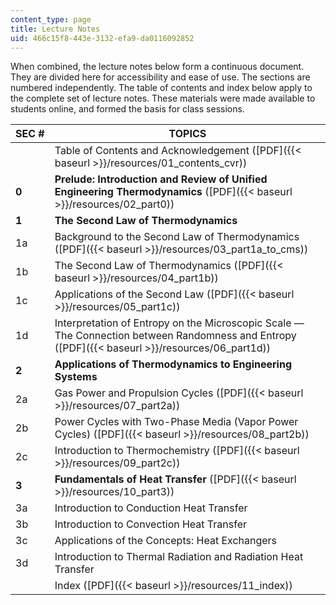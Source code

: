 ```yaml
---
content_type: page
title: Lecture Notes
uid: 466c15f8-443e-3132-efa9-da0116092852
---
```


When combined, the lecture notes below form a continuous document. They are divided here for accessibility and ease of use. The sections are numbered independently. The table of contents and index below apply to the complete set of lecture notes. These materials were made available to students online, and formed the basis for class sessions.

| SEC # | TOPICS |
| --- | --- |
| &nbsp; | Table of Contents and Acknowledgement ([PDF]({{< baseurl >}}/resources/01_contents_cvr)) |
| **0** | **Prelude: Introduction and Review of Unified Engineering Thermodynamics** ([PDF]({{< baseurl >}}/resources/02_part0)) |
| **1** | **The Second Law of Thermodynamics** |
| 1a | Background to the Second Law of Thermodynamics ([PDF]({{< baseurl >}}/resources/03_part1a_to_cms)) |
| 1b | The Second Law of Thermodynamics ([PDF]({{< baseurl >}}/resources/04_part1b)) |
| 1c | Applications of the Second Law ([PDF]({{< baseurl >}}/resources/05_part1c)) |
| 1d | Interpretation of Entropy on the Microscopic Scale — The Connection between Randomness and Entropy ([PDF]({{< baseurl >}}/resources/06_part1d)) |
| **2** | **Applications of Thermodynamics to Engineering Systems** |
| 2a | Gas Power and Propulsion Cycles ([PDF]({{< baseurl >}}/resources/07_part2a)) |
| 2b | Power Cycles with Two-Phase Media (Vapor Power Cycles) ([PDF]({{< baseurl >}}/resources/08_part2b)) |
| 2c | Introduction to Thermochemistry ([PDF]({{< baseurl >}}/resources/09_part2c)) |
| **3** | **Fundamentals of Heat Transfer** ([PDF]({{< baseurl >}}/resources/10_part3)) |
| 3a | Introduction to Conduction Heat Transfer |
| 3b | Introduction to Convection Heat Transfer |
| 3c | Applications of the Concepts: Heat Exchangers |
| 3d | Introduction to Thermal Radiation and Radiation Heat Transfer |
| &nbsp; | Index ([PDF]({{< baseurl >}}/resources/11_index))